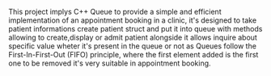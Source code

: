This project implys C++ Queue to provide a simple and efficient implementation of an appointment booking in a clinic, it's designed to take patient informations create patient struct and put it into queue with methods allowing to create,display or admit patient alongside it allows inquire about specific value wheter it's present in the queue or not as Queues follow the First-In-First-Out (FIFO) principle, where the first element added is the first one to be removed it's very suitable in appointment booking.

